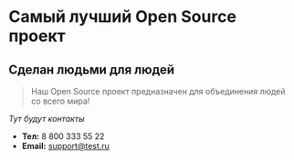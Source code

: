 # Самый лучший Open Source проект

## Сделан людьми для людей

> Наш Open Source проект предназначен для объединения людей со всего мира!

_Тут будут контакты_

+ **Тел:** 8 800 333 55 22
+ **Email:** support@test.ru

